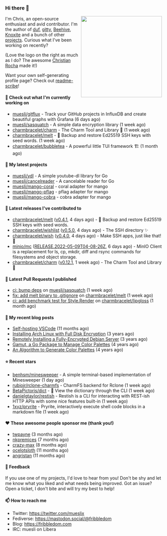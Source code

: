 ### Hi there 👋

<img align="right" src="https://raw.githubusercontent.com/muesli/muesli/master/assets/termenv.png" width="260">

I'm Chris, an open-source enthusiast and avid contributor. I'm the author of [duf](https://github.com/muesli/duf),
[gitty](https://github.com/muesli/gitty), [Beehive](https://github.com/muesli/beehive), [Knoxite](https://github.com/knoxite/knoxite)
 and a bunch of other [projects](https://fribbledom.com/projects/). Curious what I've been working on recently?

(Love the logo on the right as much as I do? The awesome [Christian Rocha](https://github.com/meowgorithm/) made it!)

Want your own self-generating profile page? Check out [readme-scribe](https://github.com/muesli/readme-scribe)!

#### 👷 Check out what I'm currently working on

- [muesli/gitflux](https://github.com/muesli/gitflux) - Track your GitHub projects in InfluxDB and create beautiful graphs with Grafana (6 days ago)
- [muesli/sasquatch](https://github.com/muesli/sasquatch) - A simple data encryption library (1 week ago)
- [charmbracelet/charm](https://github.com/charmbracelet/charm) - The Charm Tool and Library 🌟 (1 week ago)
- [charmbracelet/melt](https://github.com/charmbracelet/melt) - 🧊 Backup and restore Ed25519 SSH keys with seed words. (1 week ago)
- [charmbracelet/bubbletea](https://github.com/charmbracelet/bubbletea) - A powerful little TUI framework 🏗 (1 month ago)

#### 🌱 My latest projects

- [muesli/ydl](https://github.com/muesli/ydl) - A simple youtube-dl library for Go
- [muesli/cancelreader](https://github.com/muesli/cancelreader) - A cancelable reader for Go
- [muesli/mango-coral](https://github.com/muesli/mango-coral) - coral adapter for mango
- [muesli/mango-pflag](https://github.com/muesli/mango-pflag) - pflag adapter for mango
- [muesli/mango-cobra](https://github.com/muesli/mango-cobra) - cobra adapter for mango

#### 🔭 Latest releases I've contributed to

- [charmbracelet/melt](https://github.com/charmbracelet/melt) ([v0.4.1](https://github.com/charmbracelet/melt/releases/tag/v0.4.1), 4 days ago) - 🧊 Backup and restore Ed25519 SSH keys with seed words.
- [charmbracelet/wishlist](https://github.com/charmbracelet/wishlist) ([v0.5.0](https://github.com/charmbracelet/wishlist/releases/tag/v0.5.0), 4 days ago) - The SSH directory ✨
- [charmbracelet/wish](https://github.com/charmbracelet/wish) ([v0.4.0](https://github.com/charmbracelet/wish/releases/tag/v0.4.0), 4 days ago) - Make SSH apps, just like that! 💫
- [minio/mc](https://github.com/minio/mc) ([RELEASE.2022-05-09T04-08-26Z](https://github.com/minio/mc/releases/tag/RELEASE.2022-05-09T04-08-26Z), 6 days ago) - MinIO Client is a replacement for ls, cp, mkdir, diff and rsync commands for filesystems and object storage.
- [charmbracelet/charm](https://github.com/charmbracelet/charm) ([v0.12.1](https://github.com/charmbracelet/charm/releases/tag/v0.12.1), 1 week ago) - The Charm Tool and Library 🌟

#### 🔨 Latest Pull Requests I published

- [ci: bump deps](https://github.com/muesli/sasquatch/pull/6) on [muesli/sasquatch](https://github.com/muesli/sasquatch) (1 week ago)
- [fix: add melt binary to .gitignore](https://github.com/charmbracelet/melt/pull/21) on [charmbracelet/melt](https://github.com/charmbracelet/melt) (1 week ago)
- [ci: add benchmark test for Style.Render](https://github.com/charmbracelet/lipgloss/pull/76) on [charmbracelet/lipgloss](https://github.com/charmbracelet/lipgloss) (1 month ago)

#### 📜 My recent blog posts

- [Self-hosting VSCode](https://fribbledom.com/posts/selfhosting-vscode/) (11 months ago)
- [Installing Arch Linux with Full Disk Encryption](https://fribbledom.com/posts/encrypted-arch-install/) (3 years ago)
- [Remotely Installing a Fully-Encrypted Debian Server](https://fribbledom.com/posts/encrypted-remote-debian-install/) (3 years ago)
- [Gamut, a Go Package to Manage Color Palettes](https://fribbledom.com/posts/gamut-package-to-handle-color-palettes/) (4 years ago)
- [An Algorithm to Generate Color Palettes](https://fribbledom.com/posts/an-algorithm-to-generate-color-palettes/) (4 years ago)

#### ⭐ Recent stars

- [benhsm/minesweeper](https://github.com/benhsm/minesweeper) - A simple terminal-based implementation of Minesweeper (1 day ago)
- [rubiojr/rclone-charmfs](https://github.com/rubiojr/rclone-charmfs) - CharmFS backend for Rclone (1 week ago)
- [BetaPictoris/dict](https://github.com/BetaPictoris/dict) - 📔 View the dictionary through the CLI (1 week ago)
- [danielgtaylor/restish](https://github.com/danielgtaylor/restish) - Restish is a CLI for interacting with REST-ish HTTP APIs with some nice features built-in (1 week ago)
- [1xyz/pryrite](https://github.com/1xyz/pryrite) - Pryrite, interactively execute shell code blocks in a markdown file (1 week ago)

#### ❤️ These awesome people sponsor me (thank you!)

- [twpayne](https://github.com/twpayne) (3 months ago)
- [nkpremices](https://github.com/nkpremices) (7 months ago)
- [crazy-max](https://github.com/crazy-max) (8 months ago)
- [ocelotsloth](https://github.com/ocelotsloth) (11 months ago)
- [angristan](https://github.com/angristan) (11 months ago)

#### 💬 Feedback

If you use one of my projects, I'd love to hear from you! Don't be shy and let me know what you liked
and what needs being improved. Got an issue? Open a ticket, I don't bite and will try my best to help!

#### 📫 How to reach me

- Twitter: https://twitter.com/mueslix
- Fediverse: https://mastodon.social/@fribbledom
- Blog: https://fribbledom.com
- IRC: muesli on Libera
